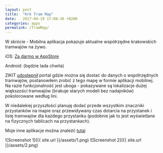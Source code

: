 ```yaml
---
layout: post
title:  "Krk Tram Map"
date:   2017-04-19 17:08:36 +0200
categories: apps
permalink: /TramMap/
---
```


W skrócie - Mobilna aplikacja pokazuje aktualne współrzędne krakowskich tramwajów na żywo.

iOS: [Za darmo w AppStore](https://itunes.apple.com/us/app/kraków-tramwaje-na-żywo/id1228162066?l=pl&ls=1&mt=8)

Android: (będzie lada chwila)

ZIKIT [udostępnił](http://www.ttss.krakow.pl/internetservice/) portal gdzie można się dostać do danych o współrzędnych tramwajów, postanowiłem zrobić z tego mapę w formie aplikacji mobilnej. Na razie funkcjonalność jest uboga - pokazywane są lokalizacje dużej większości tramwajów (brakuje starych modeli bez nadajników) pokolorowane według lini.

W niedalekiej przyszłości planuję dodać przede wszystkim znaczniki przystanków na mapie oraz przewidywany czas dotarcia na przystanek i listę tramwajów dla każdego przystanku (podobnie jak to jest wyświetlane na fizycznych tablicach na przystankach). 


Moje inne aplikacje można znaleźć [tutaj](https://itunes.apple.com/pl/developer/idea-studio/id482136470)


![Screenshot 1]({{ site.url }}/assets/1.png)
![Screenshot 2]({{ site.url }}/assets/2.png)